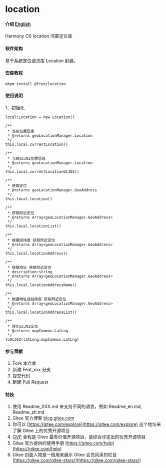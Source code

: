 # location

#### 介绍 [English](README.en.md)
Harmony OS location 鸿蒙定位库

#### 软件架构

基于系统定位请求库 Location 封装。

#### 安装教程

`ohpm install @free/location`

#### 使用说明

1、初始化
```
local:Location = new Location()

/**
 * 当前位置信息
 * @returns geoLocationManager.Location
 */
this.local.currentLocation()
 
/**
 * 当前GCJ02位置信息
 * @returns geoLocationManager.Location
 */
this.local.currentLocationGCJ02()

/**
 * 获取定位
 * @returns geoLocationManager.GeoAddress
 */
this.local.location()

/**
 * 获取附近定位
 * @returns Array<geoLocationManager.GeoAddress>
 */
this.local.locationList()

/**
 * 根据经纬度 获取附近定位
 * @returns Array<geoLocationManager.GeoAddress>
 */
this.local.locationAddress()

/**
 * 根据地址 获取附近定位
 * description:string 
 * @returns Array<geoLocationManager.GeoAddress>
 */
this.local.locationAddressName()

/**
 * 根据地址或经纬度 获取附近定位
 * @returns Array<geoLocationManager.GeoAddress>
 */
this.local.locationAddressList()

/**
 * 转化GCJ02定位
 * @returns mapCommon.LatLng
 */
toGCJ02(latLong:mapCommon.LatLng)
```

#### 参与贡献

1.  Fork 本仓库
2.  新建 Feat_xxx 分支
3.  提交代码
4.  新建 Pull Request


#### 特技

1.  使用 Readme\_XXX.md 来支持不同的语言，例如 Readme\_en.md, Readme\_zh.md
2.  Gitee 官方博客 [blog.gitee.com](https://blog.gitee.com)
3.  你可以 [https://gitee.com/explore](https://gitee.com/explore) 这个地址来了解 Gitee 上的优秀开源项目
4.  [GVP](https://gitee.com/gvp) 全称是 Gitee 最有价值开源项目，是综合评定出的优秀开源项目
5.  Gitee 官方提供的使用手册 [https://gitee.com/help](https://gitee.com/help)
6.  Gitee 封面人物是一档用来展示 Gitee 会员风采的栏目 [https://gitee.com/gitee-stars/](https://gitee.com/gitee-stars/)
